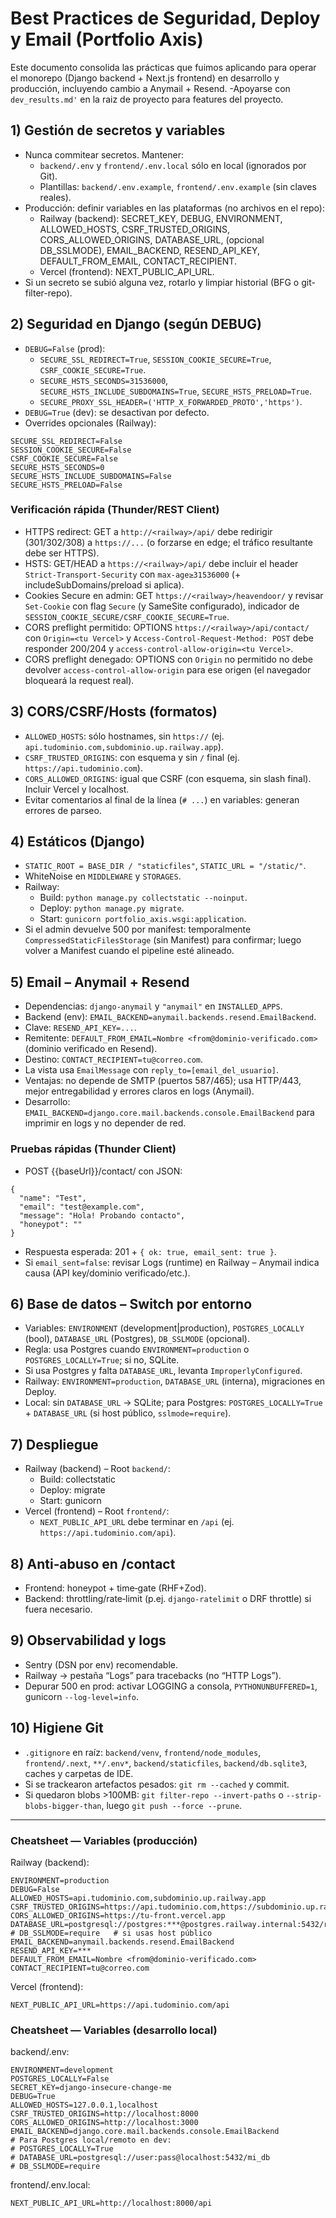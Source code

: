# Best Practices de Seguridad, Deploy y Email (Portfolio Axis)

Este documento consolida las prácticas que fuimos aplicando para operar el monorepo (Django backend + Next.js frontend) en desarrollo y producción, incluyendo cambio a Anymail + Resend.
-Apoyarse con `dev_results.md'` en la raiz de proyecto para features del proyecto.

## 1) Gestión de secretos y variables

- Nunca commitear secretos. Mantener:
  - `backend/.env` y `frontend/.env.local` sólo en local (ignorados por Git).
  - Plantillas: `backend/.env.example`, `frontend/.env.example` (sin claves reales).
- Producción: definir variables en las plataformas (no archivos en el repo):
  - Railway (backend): SECRET_KEY, DEBUG, ENVIRONMENT, ALLOWED_HOSTS, CSRF_TRUSTED_ORIGINS, CORS_ALLOWED_ORIGINS, DATABASE_URL, (opcional DB_SSLMODE), EMAIL_BACKEND, RESEND_API_KEY, DEFAULT_FROM_EMAIL, CONTACT_RECIPIENT.
  - Vercel (frontend): NEXT_PUBLIC_API_URL.
- Si un secreto se subió alguna vez, rotarlo y limpiar historial (BFG o git-filter-repo).

## 2) Seguridad en Django (según DEBUG)

- `DEBUG=False` (prod):
  - `SECURE_SSL_REDIRECT=True`, `SESSION_COOKIE_SECURE=True`, `CSRF_COOKIE_SECURE=True`.
  - `SECURE_HSTS_SECONDS=31536000`, `SECURE_HSTS_INCLUDE_SUBDOMAINS=True`, `SECURE_HSTS_PRELOAD=True`.
  - `SECURE_PROXY_SSL_HEADER=('HTTP_X_FORWARDED_PROTO','https')`.
- `DEBUG=True` (dev): se desactivan por defecto.
- Overrides opcionales (Railway):

```
SECURE_SSL_REDIRECT=False
SESSION_COOKIE_SECURE=False
CSRF_COOKIE_SECURE=False
SECURE_HSTS_SECONDS=0
SECURE_HSTS_INCLUDE_SUBDOMAINS=False
SECURE_HSTS_PRELOAD=False
```

### Verificación rápida (Thunder/REST Client)

- HTTPS redirect: GET a `http://<railway>/api/` debe redirigir (301/302/308) a `https://...` (o forzarse en edge; el tráfico resultante debe ser HTTPS).
- HSTS: GET/HEAD a `https://<railway>/api/` debe incluir el header `Strict-Transport-Security` con `max-age≥31536000` (+ includeSubDomains/preload si aplica).
- Cookies Secure en admin: GET `https://<railway>/heavendoor/` y revisar `Set-Cookie` con flag `Secure` (y SameSite configurado), indicador de `SESSION_COOKIE_SECURE/CSRF_COOKIE_SECURE=True`.
- CORS preflight permitido: OPTIONS `https://<railway>/api/contact/` con `Origin=<tu Vercel>` y `Access-Control-Request-Method: POST` debe responder 200/204 y `access-control-allow-origin=<tu Vercel>`.
- CORS preflight denegado: OPTIONS con `Origin` no permitido no debe devolver `access-control-allow-origin` para ese origen (el navegador bloqueará la request real).

## 3) CORS/CSRF/Hosts (formatos)

- `ALLOWED_HOSTS`: sólo hostnames, sin `https://` (ej. `api.tudominio.com,subdominio.up.railway.app`).
- `CSRF_TRUSTED_ORIGINS`: con esquema y sin `/` final (ej. `https://api.tudominio.com`).
- `CORS_ALLOWED_ORIGINS`: igual que CSRF (con esquema, sin slash final). Incluir Vercel y localhost.
- Evitar comentarios al final de la línea (`# ...`) en variables: generan errores de parseo.

## 4) Estáticos (Django)

- `STATIC_ROOT = BASE_DIR / "staticfiles"`, `STATIC_URL = "/static/"`.
- WhiteNoise en `MIDDLEWARE` y `STORAGES`.
- Railway:
  - Build: `python manage.py collectstatic --noinput`.
  - Deploy: `python manage.py migrate`.
  - Start: `gunicorn portfolio_axis.wsgi:application`.
- Si el admin devuelve 500 por manifest: temporalmente `CompressedStaticFilesStorage` (sin Manifest) para confirmar; luego volver a Manifest cuando el pipeline esté alineado.

## 5) Email – Anymail + Resend

- Dependencias: `django-anymail` y `"anymail"` en `INSTALLED_APPS`.
- Backend (env): `EMAIL_BACKEND=anymail.backends.resend.EmailBackend`.
- Clave: `RESEND_API_KEY=...`.
- Remitente: `DEFAULT_FROM_EMAIL=Nombre <from@dominio-verificado.com>` (dominio verificado en Resend).
- Destino: `CONTACT_RECIPIENT=tu@correo.com`.
- La vista usa `EmailMessage` con `reply_to=[email_del_usuario]`.
- Ventajas: no depende de SMTP (puertos 587/465); usa HTTP/443, mejor entregabilidad y errores claros en logs (Anymail).
- Desarrollo: `EMAIL_BACKEND=django.core.mail.backends.console.EmailBackend` para imprimir en logs y no depender de red.

### Pruebas rápidas (Thunder Client)

- POST {{baseUrl}}/contact/ con JSON:

```
{
  "name": "Test",
  "email": "test@example.com",
  "message": "Hola! Probando contacto",
  "honeypot": ""
}
```

- Respuesta esperada: 201 + `{ ok: true, email_sent: true }`.
- Si `email_sent=false`: revisar Logs (runtime) en Railway – Anymail indica causa (API key/dominio verificado/etc.).

## 6) Base de datos – Switch por entorno

- Variables: `ENVIRONMENT` (development|production), `POSTGRES_LOCALLY` (bool), `DATABASE_URL` (Postgres), `DB_SSLMODE` (opcional).
- Regla: usa Postgres cuando `ENVIRONMENT=production` o `POSTGRES_LOCALLY=True`; si no, SQLite.
- Si usa Postgres y falta `DATABASE_URL`, levanta `ImproperlyConfigured`.
- Railway: `ENVIRONMENT=production`, `DATABASE_URL` (interna), migraciones en Deploy.
- Local: sin `DATABASE_URL` -> SQLite; para Postgres: `POSTGRES_LOCALLY=True` + `DATABASE_URL` (si host público, `sslmode=require`).

## 7) Despliegue

- Railway (backend) – Root `backend/`:
  - Build: collectstatic
  - Deploy: migrate
  - Start: gunicorn
- Vercel (frontend) – Root `frontend/`:
  - `NEXT_PUBLIC_API_URL` debe terminar en `/api` (ej. `https://api.tudominio.com/api`).

## 8) Anti‑abuso en /contact

- Frontend: honeypot + time‑gate (RHF+Zod).
- Backend: throttling/rate‑limit (p.ej. `django-ratelimit` o DRF throttle) si fuera necesario.

## 9) Observabilidad y logs

- Sentry (DSN por env) recomendable.
- Railway → pestaña “Logs” para tracebacks (no “HTTP Logs”).
- Depurar 500 en prod: activar LOGGING a consola, `PYTHONUNBUFFERED=1`, gunicorn `--log-level=info`.

## 10) Higiene Git

- `.gitignore` en raíz: `backend/venv`, `frontend/node_modules`, `frontend/.next`, `**/.env*`, `backend/staticfiles`, `backend/db.sqlite3`, caches y carpetas de IDE.
- Si se trackearon artefactos pesados: `git rm --cached` y commit.
- Si quedaron blobs >100MB: `git filter-repo --invert-paths` o `--strip-blobs-bigger-than`, luego `git push --force --prune`.

---

### Cheatsheet — Variables (producción)

Railway (backend):

```
ENVIRONMENT=production
DEBUG=False
ALLOWED_HOSTS=api.tudominio.com,subdominio.up.railway.app
CSRF_TRUSTED_ORIGINS=https://api.tudominio.com,https://subdominio.up.railway.app
CORS_ALLOWED_ORIGINS=https://tu-front.vercel.app
DATABASE_URL=postgresql://postgres:***@postgres.railway.internal:5432/railway
# DB_SSLMODE=require   # si usas host público
EMAIL_BACKEND=anymail.backends.resend.EmailBackend
RESEND_API_KEY=***
DEFAULT_FROM_EMAIL=Nombre <from@dominio-verificado.com>
CONTACT_RECIPIENT=tu@correo.com
```

Vercel (frontend):

```
NEXT_PUBLIC_API_URL=https://api.tudominio.com/api
```

### Cheatsheet — Variables (desarrollo local)

backend/.env:

```
ENVIRONMENT=development
POSTGRES_LOCALLY=False
SECRET_KEY=django-insecure-change-me
DEBUG=True
ALLOWED_HOSTS=127.0.0.1,localhost
CSRF_TRUSTED_ORIGINS=http://localhost:8000
CORS_ALLOWED_ORIGINS=http://localhost:3000
EMAIL_BACKEND=django.core.mail.backends.console.EmailBackend
# Para Postgres local/remoto en dev:
# POSTGRES_LOCALLY=True
# DATABASE_URL=postgresql://user:pass@localhost:5432/mi_db
# DB_SSLMODE=require
```

frontend/.env.local:

```
NEXT_PUBLIC_API_URL=http://localhost:8000/api
```
